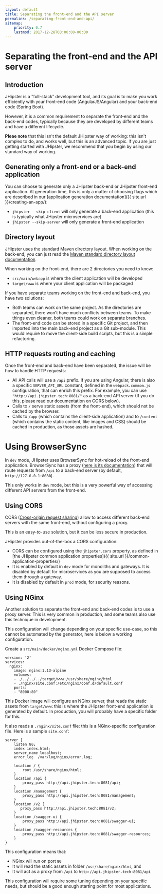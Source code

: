 ```yaml
---
layout: default
title: Separating the front-end and the API server
permalink: /separating-front-end-and-api/
sitemap:
    priority: 0.7
    lastmod: 2017-12-28T00:00:00-00:00
---
```


# <i class="fa fa-unlink"></i> Separating the front-end and the API server

## Introduction

JHipster is a "full-stack" development tool, and its goal is to make you work efficiently with your front-end code (AngularJS/Angular) and your back-end code (Spring Boot).

However, it is a common requirement to separate the front-end and the back-end codes, typically because they are developed by different teams and have a different lifecycle.

**Pleae note** that this isn't the default JHipster way of working: this isn't complex to do, and works well, but this is an advanced topic. If you are just getting started with JHipster, we recommend that you begin by using our standard way of working.

## Generating only a front-end or a back-end application

You can choose to generate only a JHipster back-end or JHipster front-end application. At generation time, this is only a matter of choosing flags which are described in our [application generation documentation]({{ site.url }}/creating-an-app/):

- `jhipster --skip-client` will only generate a back-end application (this is typically what JHipster microservices are)
- `jhipster --skip-server` will only generate a front-end application

## Directory layout

JHipster uses the standard Maven directory layout. When working on the back-end, you can just read the [Maven standard directory layout documentation](https://maven.apache.org/guides/introduction/introduction-to-the-standard-directory-layout.html).

When working on the front-end, there are 2 directories you need to know:

- `src/main/webapp` is where the client application will be developed
- `target/www` is where your client application will be packaged

If you have separate teams working on the front-end and back-end, you have two solutions:

- Both teams can work on the same project. As the directories are separated, there won't have much conflicts between teams. To make things even cleaner, both teams could work on separate branches.
- The front-end code can be stored in a specific Git project, and then imported into the main back-end project as a Git sub-module. This would require to move the client-side build scripts, but this is a simple refactoring.

## HTTP requests routing and caching

Once the front-end and back-end have been separated, the issue will be how to handle HTTP requests:

- All API calls will use a `/api` prefix. If you are using Angular, there is also a specific `SERVER_API_URL` constant, defined in the `webpack.common.js` configuration, that can enrich this prefix. For example, you can use `"http://api.jhipster.tech:8081/"` as a back-end API server (If you do this, please read our documentation on CORS below).
- Calls to `/` serve static assets (from the front-end), which should not be cached by the browser.
- Calls to `/app` (which contains the client-side application) and to `/content` (which contains the static content, like images and CSS) should be cached in production, as those assets are hashed.

# Using BrowserSync

In `dev` mode, JHipster uses BrowserSync for hot-reload of the front-end application. BrowserSync has a proxy ([here is its documentation](https://www.browsersync.io/docs/options#option-proxy)) that will route requests from `/api` to a back-end server (by default, `http://127.0.0.1:8080`).

This only works in `dev` mode, but this is a very powerful way of accessing different API servers from the front-end.

## Using CORS

CORS ([Cross-origin request sharing](https://wikipedia.org/wiki/Cross-origin_resource_sharing)) allow to access different back-end servers with the same front-end, without configuring a proxy.

This is an easy-to-use solution, but it can be less secure in production.

JHipster provides out-of-the-box a CORS configuration:

- CORS can be configured using the `jhipster.cors` property, as defined in [the JHipster common application properties]({{ site.url }}/common-application-properties/)
- It is enabled by default in `dev` mode for monoliths and gateways. It is disabled by default for microservices as you are supposed to access them through a gateway.
- It is disabled by default in `prod` mode, for security reasons.

## Using NGinx

Another solution to separate the front-end and back-end codes is to use a proxy server. This is very common in production, and some teams also use this technique in development.

This configuration will change depending on your specific use-case, so this cannot be automated by the generator, here is below a working configuration.

Create a `src/main/docker/nginx.yml` Docker Compose file:

    version: '2'
    services:
      nginx:
        image: nginx:1.13-alpine
        volumes:
        - ./../../../target/www:/usr/share/nginx/html
        - ./nginx/site.conf:/etc/nginx/conf.d/default.conf
        ports:
        - "8000:80"

This Docker image will configure an NGinx server, that reads the static assets from `target/www`: this is where the JHipster front-end application is generated by default. In production, you will probably have a specific folder for this.

It also reads a `./nginx/site.conf` file: this is a NGinx-specific configuration file. Here is a sample `site.conf`:

    server {
        listen 80;
        index index.html;
        server_name localhost;
        error_log  /var/log/nginx/error.log;

        location / {
            root /usr/share/nginx/html;
        }
        location /api {
            proxy_pass http://api.jhipster.tech:8081/api;
        }
        location /management {
            proxy_pass http://api.jhipster.tech:8081/management;
        }
        location /v2 {
           proxy_pass http://api.jhipster.tech:8081/v2;
        }
        location /swagger-ui {
            proxy_pass http://api.jhipster.tech:8081/swagger-ui;
        }
        location /swagger-resources {
            proxy_pass http://api.jhipster.tech:8081/swagger-resources;
        }
    }

This configuration means that:

- NGinx will run on port `80`
- It will read the static assets in folder `/usr/share/nginx/html`, and
- It will act as a proxy from `/api` to `http://api.jhipster.tech:8081/api`

This configuration will require some tuning depending on your specific needs, but should be a good enough starting point for most applications.
